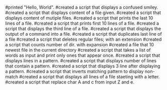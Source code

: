 #printed "Hello, World".
#created a script that displays a confused smiley.
#created a script that displays content of a file given.
#created a script that displays content of mutiple files.
#created a script that prints the last 10 lines of a file.
#created a script that prints first 10 lines of a file.
#created a script that displays the third line of a file.
#created a script that displays the output of a command into a file.
#created a script that duplicates last line of a file
#created a script that deletes regular files; with an extension
#created a script that counts number of dir. with expansion
#created a file that 10 newest file in the current directory
#created a script that takes a list of words as input and print only ones that appear once.
#created a script that displays lines in a pattern.
#created a script that displays number of lines that contain a pattern.
#created a script that displays 3 line after displaying a pattern.
#created a script that inverts matching pattern to display non-match
#created a script that displays all lines of a file staeting with a letter.
#created a script that replace char A and c from input Z and e. 
